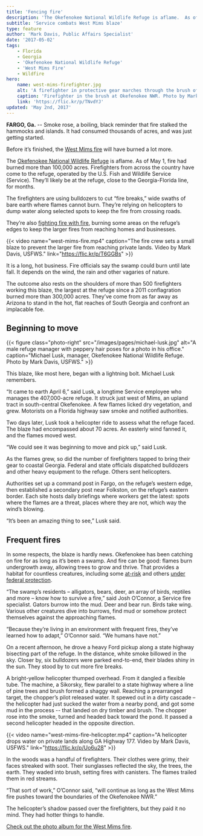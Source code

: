 ```yaml
---
title: 'Fencing fire'
description: 'The Okefenokee National Wildlife Refuge is aflame.  As of Monday, May 1, fire had burned more than 100,000 acres. Firefighters from across the country have come to the refuge, operated by the U.S. Fish and Wildlife Service. They’ll likely be at the refuge, close to the Georgia-Florida line, for months.'
subtitle: 'Service combats West Mims blaze'
type: feature
author: 'Mark Davis, Public Affairs Specialist'
date: '2017-05-02'
tags:
    - Florida
    - Georgia
    - 'Okefenokee National Wildlife Refuge'
    - 'West Mims Fire'
    - Wildfire
hero:
    name: west-mims-firefighter.jpg
    alt: 'A firefighter in protective gear marches through the brush of a pine forest.'
    caption: 'Firefighter in the brush at Okefenokee NWR. Photo by Mark Davis, USFWS.'
    link: 'https://flic.kr/p/TNvdYJ'
updated: 'May 2nd, 2017'
---
```


**FARGO, Ga.** -- Smoke rose, a boiling, black reminder that fire stalked the hammocks and islands. It had consumed thousands of acres, and was just getting started.

Before it’s finished, the [West Mims fire](/tags/west-mims-fire) will have burned a lot more.

The [Okefenokee National Wildlife Refuge](https://www.fws.gov/refuge/okefenokee/) is aflame.  As of May 1, fire had burned more than 100,000 acres. Firefighters from across the country have come to the refuge, operated by the U.S. Fish and Wildlife Service (Service). They’ll likely be at the refuge, close to the Georgia-Florida line, for months.

The firefighters are using bulldozers to cut “fire breaks,” wide swaths of bare earth where flames cannot burn. They’re relying on helicopters to dump water along selected spots to keep the fire from crossing roads.

They’re also [fighting fire with fire](/our-services/fire), burning some areas on the refuge’s edges to keep the larger fires from reaching homes and businesses.

{{< video name="west-mims-fire.mp4" caption="The fire crew sets a small blaze to prevent the larger fire from reaching private lands. Video by Mark Davis, USFWS." link="https://flic.kr/p/T6GGBs" >}}

It is a long, hot business. Fire officials say the swamp could burn until late fall. It depends on the wind, the rain and other vagaries of nature.

The outcome also rests on the shoulders of more than 500 firefighters working this blaze, the largest at the refuge since a 2011 conflagration burned more than 300,000 acres. They’ve come from as far away as Arizona to stand in the hot, flat reaches of South Georgia and confront an implacable foe.

## Beginning to move

{{< figure class="photo-right" src="/images/pages/michael-lusk.jpg" alt="A male refuge manager with peppery hair poses for a photo in his office." caption="Michael Lusk, manager, Okefenokee National Wildlife Refuge. Photo by Mark Davis, USFWS." >}}

This blaze, like most here, began with a lightning bolt. Michael Lusk remembers.

“It came to earth April 6,” said Lusk, a longtime Service employee who manages the 407,000-acre refuge. It struck just west of Mims, an upland tract in south-central Okefenokee. A few flames licked dry vegetation, and grew. Motorists on a Florida highway saw smoke and notified authorities.

Two days later, Lusk took a helicopter ride to assess what the refuge faced. The blaze had encompassed about 70 acres. An easterly wind fanned it, and the flames moved west.

“We could see it was beginning to move and pick up,” said Lusk.

As the flames grew, so did the number of firefighters tapped to bring their gear to coastal Georgia. Federal and state officials dispatched bulldozers and other heavy equipment to the refuge. Others sent helicopters.

Authorities set up a command post in Fargo, on the refuge’s western edge, then established a secondary post near Folkston, on the refuge’s eastern border. Each site hosts daily briefings where workers get the latest: spots where the flames are a threat, places where they are not, which way the wind’s blowing.

“It’s been an amazing thing to see,” Lusk said.

## Frequent fires

In some respects, the blaze is hardly news. Okefenokee has been catching on fire for as long as it’s been a swamp. And fire can be good: flames burn undergrowth away, allowing trees to grow and thrive. That provides a habitat for countless creatures, including some [at-risk](/endangered-species-act/at-risk-species) and others [under federal protection](/endangered-species-act).

“The swamp’s residents – alligators, bears, deer, an array of birds, reptiles and more – know how to survive a fire,” said Josh O’Connor, a Service fire specialist. Gators burrow into the mud. Deer and bear run. Birds take wing. Various other creatures dive into burrows, find mud or somehow protect themselves against the approaching flames.

“Because they’re living in an environment with frequent fires, they’ve learned how to adapt,” O’Connor said. “We humans have not.”

On a recent afternoon, he drove a heavy Ford pickup along a state highway bisecting part of the refuge. In the distance, white smoke billowed in the sky. Closer by, six bulldozers were parked end-to-end, their blades shiny in the sun. They stood by to cut more fire breaks.

A bright-yellow helicopter thumped overhead. From it dangled a flexible tube. The machine, a Sikorsky, flew parallel to a state highway where a line of pine trees and brush formed a shaggy wall. Reaching a prearranged target, the chopper’s pilot released water. It spewed out in a dirty cascade – the helicopter had just sucked the water from a nearby pond, and got some mud in the process --  that landed on dry timber and brush. The chopper rose into the smoke, turned and headed back toward the pond.  It passed a second helicopter headed in the opposite direction.

{{< video name="west-mims-fire-helicopter.mp4" caption="A helicopter drops water on private lands along GA Highway 177. Video by Mark Davis, USFWS." link="https://flic.kr/p/Uo6u28" >}}

In the woods was a handful of firefighters. Their clothes were grimy, their faces streaked with soot. Their sunglasses reflected the sky, the trees, the earth. They waded into brush, setting fires with canisters. The flames trailed them in red streams.

“That sort of work,” O’Connor said, “will continue as long as the West Mims fire pushes toward the boundaries of the Okefenokee NWR.”

The helicopter’s shadow passed over the firefighters, but they paid it no mind. They had hotter things to handle.

[Check out the photo album for the West Mims fire](https://flic.kr/s/aHskYNQwMb).
